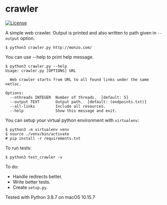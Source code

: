 # **crawler**

[![License](https://img.shields.io/github/license/mashape/apistatus.svg)](https://opensource.org/licenses/mit)

A simple web crawler. Output is printed and also written to path given in `--output` option.
```console
$ python3 crawler.py http://monzo.com/
```

You can use --help to print help message.
```console
$ python3 crawler.py --help
Usage: crawler.py [OPTIONS] URL

  Web crawler starts from URL to all found links under the same netloc.

Options:
  --nthreads INTEGER  Number of threads.  [default: 5]
  --output TEXT       Output path.  [default: (endpoints.txt)]
  --all-links         Include all resources.
  --help              Show this message and exit.
```

You can setup your virtual python environment with `virtualenv`:
```console
$ python3 -m virtualenv venv
$ source ./venv/bin/activate
# pip install -r requirements.txt
```

To run tests:
```console
$ python3 test_crawler -v
```

To do:
- Handle redirects better.
- Write better tests.
- Create `setup.py`.


Tested with Python 3.8.7 on macOS 10.15.7